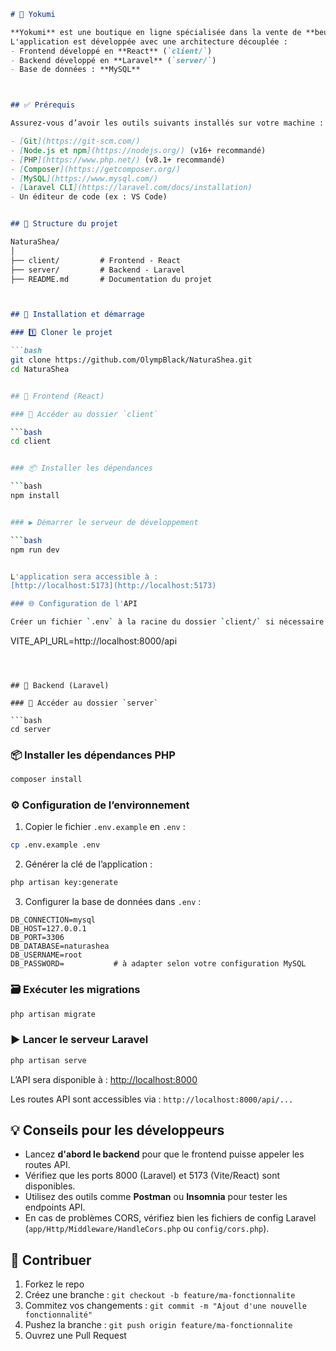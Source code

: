 

```markdown
# 🌿 Yokumi

**Yokumi** est une boutique en ligne spécialisée dans la vente de **beurre de karité naturel**.  
L'application est développée avec une architecture découplée :  
- Frontend développé en **React** (`client/`)  
- Backend développé en **Laravel** (`server/`)  
- Base de données : **MySQL**



## ✅ Prérequis

Assurez-vous d’avoir les outils suivants installés sur votre machine :

- [Git](https://git-scm.com/)
- [Node.js et npm](https://nodejs.org/) (v16+ recommandé)
- [PHP](https://www.php.net/) (v8.1+ recommandé)
- [Composer](https://getcomposer.org/)
- [MySQL](https://www.mysql.com/)
- [Laravel CLI](https://laravel.com/docs/installation)
- Un éditeur de code (ex : VS Code)


## 📁 Structure du projet

NaturaShea/
│
├── client/         # Frontend - React
├── server/         # Backend - Laravel
├── README.md       # Documentation du projet



## 🚀 Installation et démarrage

### 1️⃣ Cloner le projet

```bash
git clone https://github.com/OlympBlack/NaturaShea.git
cd NaturaShea


## 🔵 Frontend (React)

### 📂 Accéder au dossier `client`

```bash
cd client


### 📦 Installer les dépendances

```bash
npm install


### ▶️ Démarrer le serveur de développement

```bash
npm run dev


L'application sera accessible à :
[http://localhost:5173](http://localhost:5173)

### 🌐 Configuration de l'API

Créer un fichier `.env` à la racine du dossier `client/` si nécessaire :

```
VITE_API_URL=http://localhost:8000/api
```



## 🔴 Backend (Laravel)

### 📂 Accéder au dossier `server`

```bash
cd server
```

### 📦 Installer les dépendances PHP

```bash
composer install
```

### ⚙️ Configuration de l’environnement

1. Copier le fichier `.env.example` en `.env` :

```bash
cp .env.example .env
```

2. Générer la clé de l’application :

```bash
php artisan key:generate
```

3. Configurer la base de données dans `.env` :

```
DB_CONNECTION=mysql
DB_HOST=127.0.0.1
DB_PORT=3306
DB_DATABASE=naturashea
DB_USERNAME=root
DB_PASSWORD=           # à adapter selon votre configuration MySQL
```

### 🗃️ Exécuter les migrations

```bash
php artisan migrate
```

### ▶️ Lancer le serveur Laravel

```bash
php artisan serve
```

L’API sera disponible à :
[http://localhost:8000](http://localhost:8000)

Les routes API sont accessibles via :
`http://localhost:8000/api/...`



## 💡 Conseils pour les développeurs

* Lancez **d'abord le backend** pour que le frontend puisse appeler les routes API.
* Vérifiez que les ports 8000 (Laravel) et 5173 (Vite/React) sont disponibles.
* Utilisez des outils comme **Postman** ou **Insomnia** pour tester les endpoints API.
* En cas de problèmes CORS, vérifiez bien les fichiers de config Laravel (`app/Http/Middleware/HandleCors.php` ou `config/cors.php`).



## 🤝 Contribuer

1. Forkez le repo
2. Créez une branche : `git checkout -b feature/ma-fonctionnalite`
3. Commitez vos changements : `git commit -m "Ajout d'une nouvelle fonctionnalité"`
4. Pushez la branche : `git push origin feature/ma-fonctionnalite`
5. Ouvrez une Pull Request


